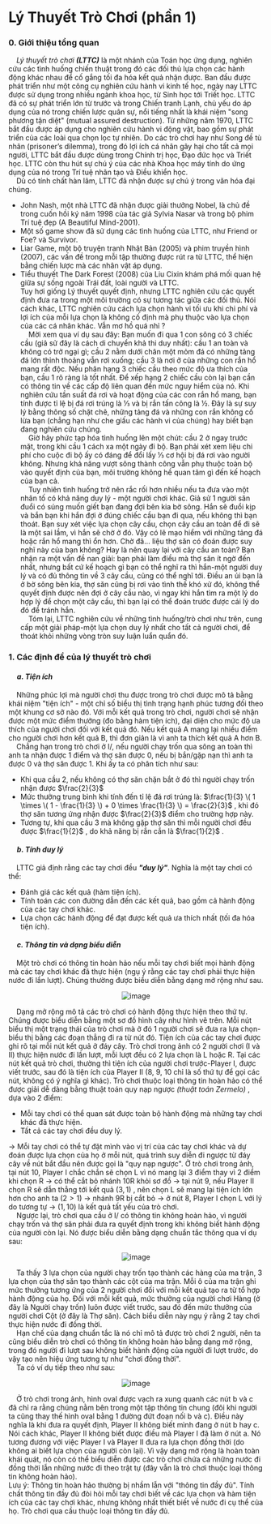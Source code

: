 # Lý Thuyết Trò Chơi (phần 1) 
### 0. Giới thiệu tổng quan <br>
&nbsp;&nbsp;&nbsp;&nbsp;*Lý thuyết trò chơi* ***(LTTC)*** là một nhánh của Toán học ứng dụng, nghiên cứu các tình huống chiến thuật trong đó các đối thủ lựa chọn các hành động khác nhau để cố gắng tối đa hóa kết quả nhận được. Ban đầu được phát triển như một công cụ nghiên cứu hành vi kinh tế học, ngày nay LTTC được sử dụng trong nhiều ngành khoa học, từ Sinh học tới Triết học. LTTC đã có sự phát triển lớn từ trước và trong Chiến tranh Lạnh, chủ yếu do áp dụng của nó trong chiến lược quân sự, nổi tiếng nhất là khái niệm "song phương tận diệt" (mutual assured destruction). Từ những năm 1970, LTTC bắt đầu được áp dụng cho nghiên cứu hành vi động vật, bao gồm sự phát triển của các loài qua chọn lọc tự nhiên. Do các trò chơi hay như Song đề tù nhân (prisoner’s dilemma), trong đó lợi ích cá nhân gây hại cho tất cả mọi người, LTTC bắt đầu được dùng trong Chính trị học, Đạo đức học và Triết học. LTTC còn thu hút sự chú ý của các nhà Khoa học máy tính do ứng dụng của nó trong Trí tuệ nhân tạo và Điều khiển học. <br>
&nbsp;&nbsp;&nbsp;&nbsp;Dù có tính chất hàn lâm, LTTC đã nhận được sự chú ý trong văn hóa đại chúng. <br>
-   John Nash, một nhà LTTC đã nhận được giải thưởng Nobel, là chủ đề trong cuốn hồi ký năm 1998 của tác giả Sylvia Nasar và trong bộ phim Trí tuệ đẹp (A Beautiful Mind-2001). 
-   Một số game show đã sử dụng các tình huống của LTTC, như Friend or Foe? và Survivor.
-   Liar Game, một bộ truyện tranh Nhật Bản (2005) và phim truyền hình (2007), các vấn đề trong mỗi tập thường được rút ra từ LTTC, thể hiện bằng chiến lược mà các nhân vật áp dụng.
-   Tiểu thuyết The Dark Forest (2008) của Liu Cixin khám phá mối quan hệ giữa sự sống ngoài Trái đất, loài người và LTTC. <br>
Tuy hơi giống Lý thuyết quyết định, nhưng LTTC nghiên cứu các quyết định đưa ra trong một môi trường có sự tương tác giữa các đối thủ. Nói cách khác, LTTC nghiên cứu cách lựa chọn hành vi tối ưu khi chi phí và lợi ích của mỗi lựa chọn là không cố định mà phụ thuộc vào lựa chọn của các cá nhân khác. Vẫn mơ hồ quá nhỉ ? <br>
&nbsp;&nbsp;&nbsp;&nbsp;Mời xem qua ví dụ sau đây: Bạn muốn đi qua 1 con sông có 3 chiếc cầu (giả sử đây là cách di chuyển khả thi duy nhất): cầu 1 an toàn và không có trở ngại gì; cầu 2 nằm dưới chân một mỏm đá có những tảng đá lớn thỉnh thoảng vẫn rơi xuống; cầu 3 là nơi ở của những con rắn hổ mang rất độc. Nếu phân hạng 3 chiếc cầu theo mức độ ưa thích của bạn, cầu 1 rõ ràng là tốt nhất. Để xếp hạng 2 chiếc cầu còn lại bạn cần có thông tin về các cấp độ liên quan đến mức nguy hiểm của nó. Khi nghiên cứu tần suất đá rơi và hoạt động của các con rắn hổ mang, bạn tính được tỉ lệ bị đá rơi trúng là ⅓ và bị rắn tấn công là ½. Đây là sự suy lý bằng thông số chặt chẽ, những tảng đá và những con rắn không cố lừa bạn (chẳng hạn như che giấu các hành vi của chúng) hay biết bạn đang nghiên cứu chúng. <br>
&nbsp;&nbsp;&nbsp;&nbsp;Giờ hãy phức tạp hóa tình huống lên một chút: cầu 2 ở ngay trước mặt, trong khi cầu 1 cách xa một ngày đi bộ. Bạn phải xét xem liệu chi phí cho cuộc đi bộ ấy có đáng để đổi lấy ⅓ cơ hội bị đá rơi vào người không. Nhưng khả năng vượt sông thành công vẫn phụ thuộc toàn bộ vào quyết định của bạn, môi trường không hề quan tâm gì đến kế hoạch của bạn cả. <br>
&nbsp;&nbsp;&nbsp;&nbsp;Tuy nhiên tình huống trở nên rắc rối hơn nhiều nếu ta đưa vào một nhân tố có khả năng duy lý - một người chơi khác. Giả sử 1 người săn đuổi có súng muốn giết bạn đang đợi bên kia bờ sông. Hắn sẽ đuổi kịp và bắn bạn khi hắn đợi ở đúng chiếc cầu bạn đi qua, nếu không thì bạn thoát. Bạn suy xét việc lựa chọn cây cầu, chọn cây cầu an toàn để đi sẽ là một sai lầm, vì hắn sẽ chờ ở đó. Vậy có lẽ mạo hiểm với những tảng đá hoặc rắn hổ mang thì ổn hơn. Chờ đã... liệu thợ săn có đoán được suy nghĩ này của bạn không? Hay là nên quay lại với cây cầu an toàn? Bạn nhận ra một vấn đề nan giải: bạn phải làm điều mà thợ săn ít ngờ đến nhất, nhưng bất cứ kế hoạch gì bạn có thể nghĩ ra thì hắn-một người duy lý và có đủ thông tin về 3 cây cầu, cũng có thể nghĩ tới. Điều an ủi bạn là ở bờ sông bên kia, thợ săn cũng bị rơi vào tình thế khó xử đó, không thể quyết định được nên đợi ở cây cầu nào, vì ngay khi hắn tìm ra một lý do hợp lý để chọn một cây cầu, thì bạn lại có thể đoán trước được cái lý do đó để tránh hắn. <br>
&nbsp;&nbsp;&nbsp;&nbsp;Tóm lại, LTTC nghiên cứu về những tình huống/trò chơi như trên, cung cấp một giải pháp-một lựa chọn duy lý nhất cho tất cả người chơi, để thoát khỏi những vòng tròn suy luận luẩn quẩn đó. <br>
### 1. Các định đề của lý thuyết trò chơi
#### &nbsp;&nbsp;&nbsp;&nbsp; *a. Tiện ích* 
&nbsp;&nbsp;&nbsp;&nbsp;Những phúc lợi mà người chơi thu được trong trò chơi được mô tả bằng khái niệm "tiện ích" - một chỉ số biểu thị tình trạng hạnh phúc tương đối theo một khung cơ sở nào đó. Với mỗi kết quả trong trò chơi, người chơi sẽ nhận được một mức điểm thưởng (đo bằng hàm tiện ích), đại diện cho mức độ ưa thích của người chơi đối với kết quả đó. Nếu kết quả A mang lại nhiều điểm cho người chơi hơn kết quả B, thì đơn giản là vì anh ta thích kết quả A hơn B. 
&nbsp;&nbsp;&nbsp;&nbsp;Chẳng hạn trong trò chơi ở I/, nếu người chạy trốn qua sông an toàn thì anh ta nhận được 1 điểm và thợ săn được 0, nếu bị bắn/gặp nạn thì anh ta được 0 và thợ săn được 1. Khi ấy ta có phân tích như sau: <br>
-	Khi qua cầu 2, nếu không có thợ săn chặn bắt ở đó thì người chạy trốn nhận được $\frac{2}{3}$  
-	Mức thưởng trung bình khi tính đến tỉ lệ đá rơi trúng là: $\frac{1}{3} \( 1 \times \( 1 - \frac{1}{3} \) + 0 \times \frac{1}{3} \) = \frac{2}{3}$ , khi đó thợ săn tương ứng nhận được $\frac{2}{3}$ điểm cho trường hợp này. 
-	Tương tự, khi qua cầu 3 mà không gặp thợ săn thì mỗi người chơi đều được $\frac{1}{2}$ , do khả năng bị rắn cắn là $\frac{1}{2}$ .
#### &nbsp;&nbsp;&nbsp;&nbsp; *b. Tính duy lý* 
&nbsp;&nbsp;&nbsp;&nbsp;LTTC giả định rằng các tay chơi đều ***"duy lý"***. Nghĩa là một tay chơi có thể: 
- Đánh giá các kết quả (hàm tiện ích). <br>
- Tính toán các con đường dẫn đến các kết quả, bao gồm cả hành động của các tay chơi khác. <br>
- Lựa chọn các hành động để đạt được kết quả ưa thích nhất (tối đa hóa tiện ích). <br>
#### &nbsp;&nbsp;&nbsp;&nbsp; *c. Thông tin và dạng biểu diễn*
&nbsp;&nbsp;&nbsp;&nbsp;Một trò chơi có thông tin hoàn hảo nếu mỗi tay chơi biết mọi hành động mà các tay chơi khác đã thực hiện (ngụ ý rằng các tay chơi phải thực hiện nước đi lần lượt). Chúng thường được biểu diễn bằng dạng mở rộng như sau.
<div align="center">
  
![image](https://github.com/MustardLawyer1995/LTTC-LTTCKH/assets/156400720/8c1c7797-2764-4592-b21b-54922df32ef1)
</div>

&nbsp;&nbsp;&nbsp;&nbsp;Dạng mở rộng mô tả các trò chơi có hành động thực hiện theo thứ tự. Chúng được biểu diễn bằng một sơ đồ hình cây như hình vẽ trên. Mỗi nút biểu thị một trạng thái của trò chơi mà ở đó 1 người chơi sẽ đưa ra lựa chọn-biểu thị bằng các đoạn thẳng đi ra từ nút đó. Tiện ích của các tay chơi được ghi rõ tại mỗi nút kết quả ở đáy cây.
Trò chơi trong ảnh có 2 người chơi (I và II) thực hiện nước đi lần lượt, mỗi lượt đều có 2 lựa chọn là L hoặc R. Tại các nút kết quả trò chơi, thường thì tiện ích của người chơi trước-Player I, được viết trước, sau đó là tiện ích của Player II (8, 9, 10 chỉ là số thứ tự để gọi các nút, không có ý nghĩa gì khác). Trò chơi thuộc loại thông tin hoàn hảo có thể được giải dễ dàng bằng thuật toán quy nạp ngược *(thuật toán Zermelo)* , dựa vào 2 điểm: <br>
- Mỗi tay chơi có thể quan sát được toàn bộ hành động mà những tay chơi khác đã thực hiện. <br>
- Tất cả các tay chơi đều duy lý. <br>

$\longrightarrow$ Mỗi tay chơi có thể tự đặt mình vào vị trí của các tay chơi khác và dự đoán được lựa chọn của họ ở mỗi nút, quá trình suy diễn đi ngược từ đáy cây về nút bắt đầu nên được gọi là "quy nạp ngược". Ở trò chơi trong ảnh, tại nút 10, Player I chắc chắn sẽ chọn L vì nó mang lại 3 điểm thay vì 2 điểm khi chọn R $\longrightarrow$ có thể cắt bỏ nhánh 10R khỏi sơ đồ $\longrightarrow$ tại nút 9, nếu Player II chọn R sẽ dẫn thẳng tới kết quả $(3,1)$ , nên chọn L sẽ mang lại tiện ích lớn hơn cho anh ta $(2>1)$ $\longrightarrow$ nhánh 9R bị cắt bỏ $\longrightarrow$ ở nút 8, Player I chọn L với lý do tương tự $\longrightarrow$ $(1,10)$ là kết quả tất yếu của trò chơi. <br>
&nbsp;&nbsp;&nbsp;&nbsp;Ngược lại, trò chơi qua cầu ở I/ có thông tin không hoàn hảo, vì người chạy trốn và thợ săn phải đưa ra quyết định trong khi không biết hành động của người còn lại. Nó được biểu diễn bằng dạng chuẩn tắc thông qua ví dụ sau: <br>
<div align="center">

![image](https://github.com/MustardLawyer1995/LTTC-LTTCKH/assets/156400720/9c0cbeee-174b-4081-8d2b-ab619a77860c)
</div>

&nbsp;&nbsp;&nbsp;&nbsp;Ta thấy 3 lựa chọn của người chạy trốn tạo thành các hàng của ma trận, 3 lựa chọn của thợ săn tạo thành các cột của ma trận. Mỗi ô của ma trận ghi mức thưởng tương ứng của 2 người chơi đối với mỗi kết quả tạo ra từ tổ hợp hành động của họ. Đối với mỗi kết quả, mức thưởng của người chơi Hàng (ở đây là Người chạy trốn) luôn được viết trước, sau đó đến mức thưởng của người chơi Cột (ở đây là Thợ săn). Cách biểu diễn này ngụ ý rằng 2 tay chơi thực hiện nước đi đồng thời. <br>
&nbsp;&nbsp;&nbsp;&nbsp;Hạn chế của dạng chuẩn tắc là nó chỉ mô tả được trò chơi 2 người, nên ta cũng biểu diễn trò chơi có thông tin không hoàn hảo bằng dạng mở rộng, trong đó người đi lượt sau không biết hành động của người đi lượt trước, do vậy tạo nên hiệu ứng tương tự như "chơi đồng thời". <br>
&nbsp;&nbsp;&nbsp;&nbsp;Ta có ví dụ tiếp theo như sau: <br>
<div align="center">

![image](https://github.com/MustardLawyer1995/LTTC-LTTCKH/assets/156400720/0c6a1ea7-861c-428d-8b47-338c72aef6f8)
</div>

&nbsp;&nbsp;&nbsp;&nbsp;Ở trò chơi trong ảnh, hình oval được vạch ra xung quanh các nút b và c đã chỉ ra rằng chúng nằm bên trong một tập thông tin chung (đôi khi người ta cũng thay thế hình oval bằng 1 đường đứt đoạn nối b và c). Điều này nghĩa là khi đưa ra quyết định, Player II không biết mình đang ở nút b hay c. Nói cách khác, Player II không biết được điều mà Player I đã làm ở nút a. Nó tương đương với việc Player I và Player II đưa ra lựa chọn đồng thời (do không ai biết lựa chọn của người còn lại). Vì vậy dạng mở rộng là hoàn toàn khái quát, nó còn có thể biểu diễn được các trò chơi chứa cả những nước đi đồng thời lẫn những nước đi theo trật tự (đây vẫn là trò chơi thuộc loại thông tin không hoàn hảo). <br>
   Lưu ý: Thông tin hoàn hảo thường bị nhầm lẫn với "thông tin đầy đủ". Tính chất thông tin đầy đủ đòi hỏi mỗi tay chơi biết về các lựa chọn và hàm tiện ích của các tay chơi khác, nhưng không nhất thiết biết về nước đi cụ thể của họ. Trò chơi qua cầu thuộc loại thông tin đầy đủ.

















